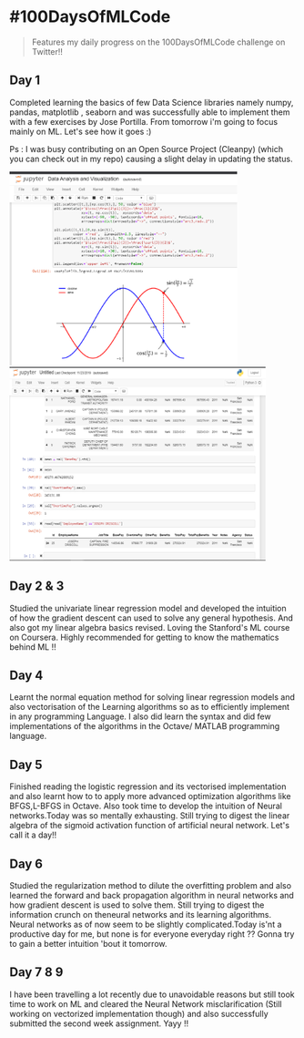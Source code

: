 # #100DaysOfMLCode
>Features my daily progress on the 100DaysOfMLCode challenge on Twitter!!

## Day 1
Completed learning the basics of few Data Science libraries namely numpy, pandas, matplotlib , seaborn and was successfully able to implement them with  a few exercises by Jose Portilla. From tomorrow i'm going to focus mainly on ML. Let's see how it goes :)

Ps : I was busy contributing on an Open Source Project (Cleanpy) (which you can check out in my repo) causing a slight delay in updating the status.

<img src="./Images/1.png" width="400" height="340">  <img src="./Images/2.png" width="450" height="340">

## Day 2 & 3
Studied the univariate linear regression model and developed the intuition of how the gradient descent can used to solve any general hypothesis. And also got my linear algebra basics revised. Loving the Stanford's ML course on Coursera. Highly recommended for getting to know the mathematics behind ML !!

## Day 4
Learnt the normal equation method for solving linear regression models and also vectorisation of the Learning algorithms so as to efficiently implement in any programming Language. I also did learn the syntax and did few implementations of the algorithms in the Octave/ MATLAB programming language.

## Day 5
Finished reading the logistic regression and its vectorised implementation and also learnt how to to apply more advanced optimization algorithms like BFGS,L-BFGS in Octave. Also took time to develop the intuition of Neural networks.Today was so mentally exhausting. Still trying to digest the linear algebra of the sigmoid activation function of artificial neural network. Let's call it a day!!

## Day 6
Studied the regularization method to dilute the overfitting problem and also learned the forward and back propagation  algorithm in neural networks and how gradient descent is used to solve them. Still trying to digest the information crunch on theneural networks and its learning algorithms. Neural networks as of now seem to be slightly complicated.Today is'nt a productive day for me, but none is for everyone everyday right ??
Gonna try to gain a better intuition 'bout it tomorrow.

## Day 7 8 9
I have been travelling a lot recently due to unavoidable reasons but still took time to work on ML and cleared the Neural Network misclarification (Still working on vectorized implementation though) and also successfully submitted the second week assignment. Yayy !!
